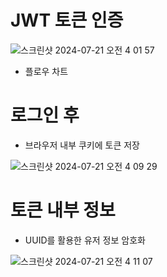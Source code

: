 JWT 토큰 인증
=============

![스크린샷 2024-07-21 오전 4 01 57](https://github.com/user-attachments/assets/6e7b513f-4b21-4fde-8b2d-29f0aa25a080)

* 플로우 차트

로그인 후
===========
* 브라우저 내부 쿠키에 토큰 저장

![스크린샷 2024-07-21 오전 4 09 29](https://github.com/user-attachments/assets/34614045-0d1c-49d3-a1a6-a206ef812fff)


토큰 내부 정보
============
* UUID를 활용한 유저 정보 암호화

![스크린샷 2024-07-21 오전 4 11 07](https://github.com/user-attachments/assets/11d4a5c0-ab04-4e3e-8a0a-6c58995002ad)



